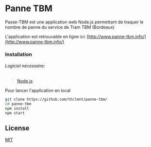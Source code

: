 # Panne TBM

Passe-TBM est une application web Node.js permettant de traquer le nombre de panne du service de Tram TBM (Bordeaux)

L'application est retrouvable en ligne ici: [http://www.panne-tbm.info/](http://www.panne-tbm.info/)



### Installation

###### Logiciel nécessaire:

> [Node.js](https://nodejs.org/)

Pour lancer l'application en local

```bash
git clone https://github.com/thclmnt/panne-tbm/
cd panne-tbm
npm install
npm start
```

## License
[MIT](LICENSE)
